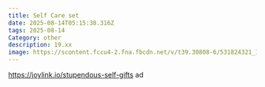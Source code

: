 ```yaml
---
title: Self Care set
date: 2025-08-14T05:15:38.316Z
tags: 2025-08-14
Category: other
description: 19.xx
image: https://scontent.fccu4-2.fna.fbcdn.net/v/t39.30808-6/531824321_10228377066401245_4878110683178327874_n.jpg?stp=cp6_dst-jpg_p180x540_tt6&_nc_cat=109&ccb=1-7&_nc_sid=aa7b47&_nc_ohc=4zAozTaaoHUQ7kNvwEgD_7-&_nc_oc=Admh9HXkP1QJx9a6z_vJegwjaXDLezO-oVFZwsk3EEut95KDLr8M80kv2syGb8FFLzI&_nc_zt=23&_nc_ht=scontent.fccu4-2.fna&_nc_gid=b_gaISIIozFz37GCFOPicw&oh=00_AfW8TFVgmeK1-DeMd1ZDMnO4yDEHcGSp5yTbxsnlclw1SA&oe=68A33677
---
```

https://joylink.io/stupendous-self-gifts ad